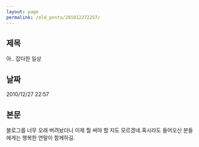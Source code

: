 ```yaml
---
layout: page
permalink: /old_posts/201012272257/
---
```


## 제목
아.. 잡다한 일상

## 날짜
2010/12/27 22:57

## 본문
블로그를 너무 오래 버려놨더니 이제 뭘 써야 할 지도 모르겠네.혹시라도 들어오신 분들에게는 행복한 연말이 함께하길.